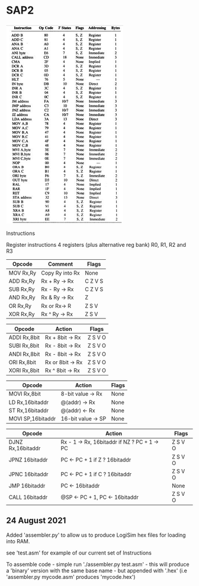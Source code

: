 # SAP2


![SAP2 Instructions](/images/SAP2-instructions.jpeg)

Instructions

Register instructions 4 registers (plus alternative reg bank) R0, R1, R2 and R3

Opcode | Comment|Flags
-------| -------|------
MOV Rx,Ry|Copy Ry into Rx| None
ADD Rx,Ry|Rx + Ry -> Rx|C Z V S
SUB Rx,Ry|Rx - Ry -> Rx|C Z V S
AND Rx,Ry|Rx & Ry -> Rx|Z
OR Rx,Ry|Rx or Rx-> R|Z S V
XOR Rx,Ry| Rx ^ Ry -> Rx| Z S V

Opcode|Action|Flags
------|------|-----
ADDI Rx,8bit| Rx + 8bit -> Rx|Z S V O
SUBI Rx,8bit| Rx - 8bit -> Rx|Z S V O
ANDI Rx,8bit| Rx - 8bit -> Rx|Z S V O
ORI Rx,8bit| Rx or 8bit -> Rx|Z S V O
XORI Rx,8bit| Rx ^ 8bit -> Rx|Z S V O

Opcode|Action|Flags
------|------|-----
MOVI Rx,8bit | 8-bit value -> Rx| None
LD Rx,16bitaddr |@(addr) -> Rx |None
ST Rx,16bitaddr |@(addr) <- Rx |None
MOVI SP,16bitaddr| 16-bit value -> SP| None

Opcode|Action|Flags
------|------|-----
DJNZ Rx,16bitaddr | Rx - 1 -> Rx, 16bitaddr if NZ ? PC + 1 -> PC| Z S V O
JPNZ 16bitaddr | PC <- PC + 1 if Z ? 16bitaddr| Z S V O
JPNC 16bitaddr | PC <- PC + 1 if C ? 16bitaddr| Z S V O
JMP  16bitaddr | PC <- 16bitaddr | None
CALL 16bitaddr | @SP <- PC + 1, PC <- 16bitaddr| Z S V O
 

24 August 2021
---

Added 'assembler.py' to allow us to produce LogiSim hex files for loading into RAM.

see 'test.asm' for example of our current set of Instructions

To assemble code - simple run './assembler.py test.asm' - this will produce a 'binary' version with the same
base name - but appended with '.hex' (i.e 'assembler.py mycode.asm' produces 'mycode.hex')
